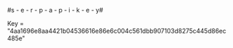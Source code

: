 #s -  e -  r  -  p  - a  -  p  -  i  -  k  -  e  -  y#

Key = "4aa1696e8aa4421b04536616e86e6c004c561dbb907103d8275c445d86ec485e"

